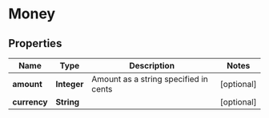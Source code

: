 

# Money


## Properties

Name | Type | Description | Notes
------------ | ------------- | ------------- | -------------
**amount** | **Integer** | Amount as a string specified in cents |  [optional]
**currency** | **String** |  |  [optional]



